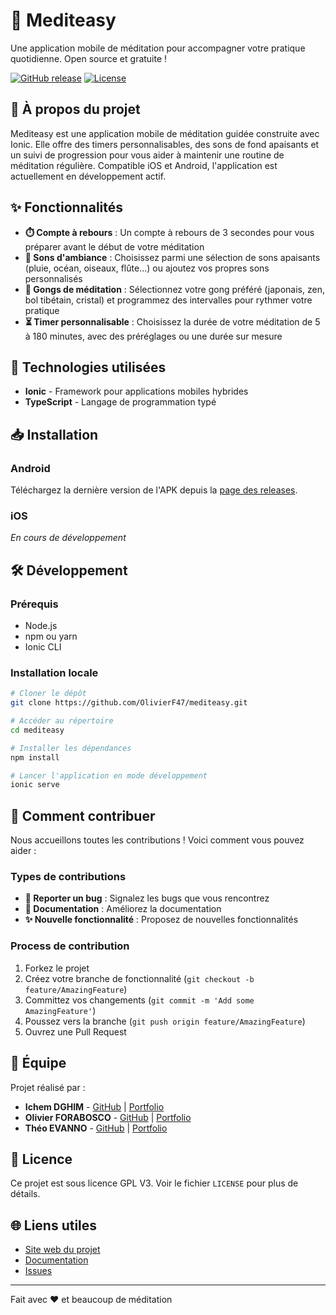 # 🧘 Mediteasy

Une application mobile de méditation pour accompagner votre pratique quotidienne. Open source et gratuite !

[![GitHub release](https://img.shields.io/github/v/release/OlivierF47/mediteasy)](https://github.com/OlivierF47/mediteasy/releases)
[![License](https://img.shields.io/github/license/OlivierF47/mediteasy)](LICENSE)

## 📱 À propos du projet

Mediteasy est une application mobile de méditation guidée construite avec Ionic. Elle offre des timers personnalisables, des sons de fond apaisants et un suivi de progression pour vous aider à maintenir une routine de méditation régulière. Compatible iOS et Android, l'application est actuellement en développement actif.

## ✨ Fonctionnalités

- **⏱️ Compte à rebours** : Un compte à rebours de 3 secondes pour vous préparer avant le début de votre méditation
- **🎵 Sons d'ambiance** : Choisissez parmi une sélection de sons apaisants (pluie, océan, oiseaux, flûte...) ou ajoutez vos propres sons personnalisés
- **🔔 Gongs de méditation** : Sélectionnez votre gong préféré (japonais, zen, bol tibétain, cristal) et programmez des intervalles pour rythmer votre pratique
- **⏳ Timer personnalisable** : Choisissez la durée de votre méditation de 5 à 180 minutes, avec des préréglages ou une durée sur mesure

## 🚀 Technologies utilisées

- **Ionic** - Framework pour applications mobiles hybrides
- **TypeScript** - Langage de programmation typé

## 📥 Installation

### Android
Téléchargez la dernière version de l'APK depuis la [page des releases](https://github.com/OlivierF47/mediteasy/releases).

### iOS
*En cours de développement*

## 🛠️ Développement

### Prérequis
- Node.js
- npm ou yarn
- Ionic CLI

### Installation locale

```bash
# Cloner le dépôt
git clone https://github.com/OlivierF47/mediteasy.git

# Accéder au répertoire
cd mediteasy

# Installer les dépendances
npm install

# Lancer l'application en mode développement
ionic serve
```

## 🤝 Comment contribuer

Nous accueillons toutes les contributions ! Voici comment vous pouvez aider :

### Types de contributions

- **🐛 Reporter un bug** : Signalez les bugs que vous rencontrez
- **📖 Documentation** : Améliorez la documentation
- **✨ Nouvelle fonctionnalité** : Proposez de nouvelles fonctionnalités

### Process de contribution

1. Forkez le projet
2. Créez votre branche de fonctionnalité (`git checkout -b feature/AmazingFeature`)
3. Committez vos changements (`git commit -m 'Add some AmazingFeature'`)
4. Poussez vers la branche (`git push origin feature/AmazingFeature`)
5. Ouvrez une Pull Request

## 👥 Équipe

Projet réalisé par :
- **Ichem DGHIM** - [GitHub](https://github.com/IDGHIM) | [Portfolio](https://idghim.github.io/fcc-Portofolio-Webpage/)
- **Olivier FORABOSCO** - [GitHub](https://github.com/OlivierF47) | [Portfolio](https://olivierf47.github.io/fCC-PortFolio/)
- **Théo EVANNO** - [GitHub](https://github.com/Snoobydoo) | [Portfolio](https://snoobydoo.github.io/fcc-Portfolio/)

## 📄 Licence

Ce projet est sous licence GPL V3. Voir le fichier `LICENSE` pour plus de détails.

## 🌐 Liens utiles

- [Site web du projet](https://olivierf47.github.io/mediteasy/)
- [Documentation](https://github.com/OlivierF47/mediteasy/wiki)
- [Issues](https://github.com/OlivierF47/mediteasy/issues)

---

Fait avec ❤️ et beaucoup de méditation